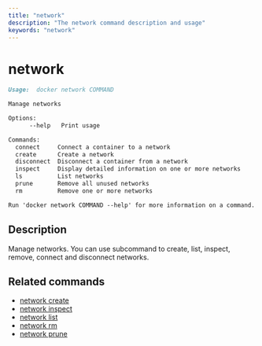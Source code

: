 ```yaml
---
title: "network"
description: "The network command description and usage"
keywords: "network"
---
```


<!-- This file is maintained within the docker/docker Github
     repository at https://github.com/docker/docker/. Make all
     pull requests against that repo. If you see this file in
     another repository, consider it read-only there, as it will
     periodically be overwritten by the definitive file. Pull
     requests which include edits to this file in other repositories
     will be rejected.
-->

# network

```markdown
Usage:  docker network COMMAND

Manage networks

Options:
      --help   Print usage

Commands:
  connect     Connect a container to a network
  create      Create a network
  disconnect  Disconnect a container from a network
  inspect     Display detailed information on one or more networks
  ls          List networks
  prune       Remove all unused networks
  rm          Remove one or more networks

Run 'docker network COMMAND --help' for more information on a command.
```

## Description

Manage networks. You can use subcommand to create, list, inspect, remove,
connect and disconnect networks.

## Related commands

* [network create](network_create.md)
* [network inspect](network_inspect.md)
* [network list](network_list.md)
* [network rm](network_rm.md)
* [network prune](network_prune.md)
